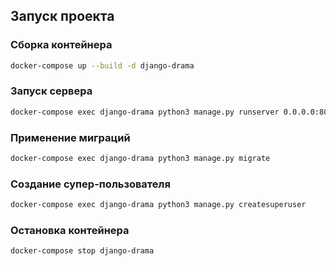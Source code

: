## Запуск проекта

### Сборка контейнера
```sh
docker-compose up --build -d django-drama
```

### Запуск сервера
```sh
docker-compose exec django-drama python3 manage.py runserver 0.0.0.0:8007
```

### Применение миграций
```sh
docker-compose exec django-drama python3 manage.py migrate
```

### Cоздание супер-пользователя
```sh
docker-compose exec django-drama python3 manage.py createsuperuser
```

### Остановка контейнера
```sh
docker-compose stop django-drama
```
